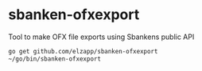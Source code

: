 # sbanken-ofxexport
Tool to make OFX file exports using Sbankens public API

```bash
go get github.com/elzapp/sbanken-ofxexport
~/go/bin/sbanken-ofxexport
```